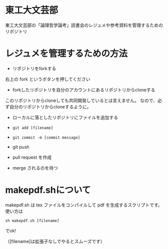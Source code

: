 # 東工大文芸部

東工大文芸部の「論理哲学論考」読書会のレジュメや参考資料を管理するためのリポジトリ

# レジュメを管理するための方法

- リポジトリをforkする

右上の fork というボタンを押してください

- forkしたリポジトリを自分のアカウントにあるリポジトリからcloneする

このリポジトリからcloneしても共同開発しているとは言えません。
なので、必ず自分のリポジトリからcloneするように。

- ローカルに落としたリポジトリにファイルを追加する

- `git add [filename]`

- `git commit -m [commit message]`

- git push

- pull request を作成

- merge されるのを待つ

# makepdf.shについて

makepdf.sh は tex ファイルをコンパイルして pdf を生成するスクリプトです。
使い方は

```
sh makepdf.sh [filename]
```

でok!

（[filename]は拡張子なしでやるとスムーズです）
